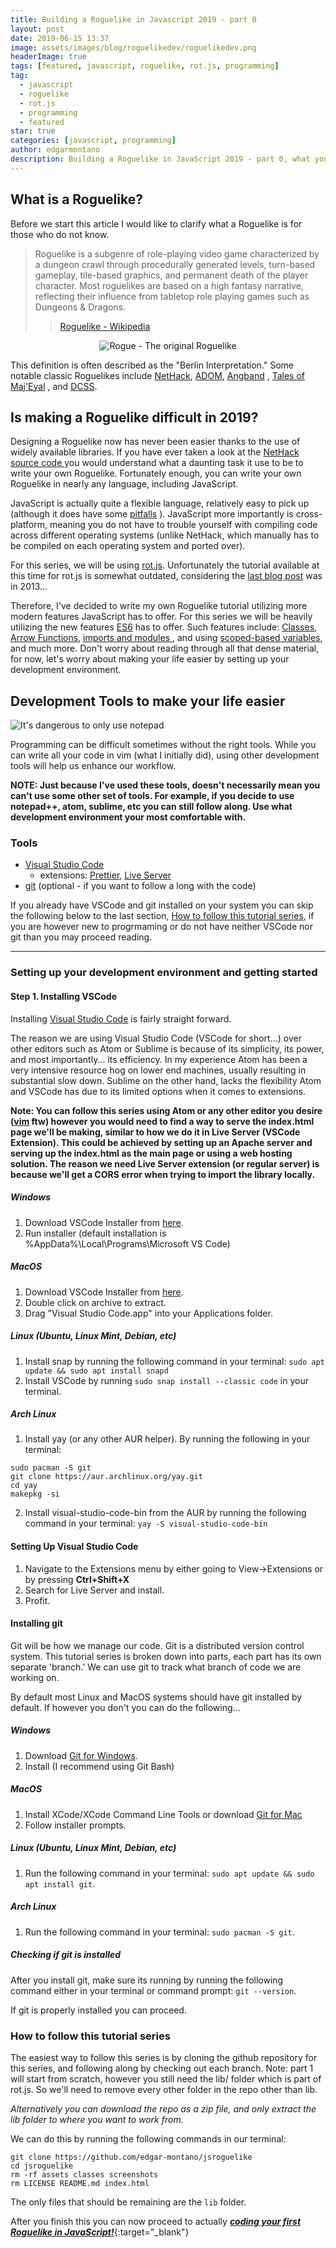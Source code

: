 ```yaml
---
title: Building a Roguelike in Javascript 2019 - part 0
layout: post
date: 2019-06-15 13:37
image: assets/images/blog/roguelikedev/roguelikedev.png
headerImage: true
tags: [featured, javascript, roguelike, rot.js, programming]
tag:
  - javascript
  - roguelike
  - rot.js
  - programming
  - featured
star: true
categories: [javascript, programming]
author: edgarmontano
description: Building a Roguelike in JavaScript 2019 - part 0, what you need to make your first Roguelike game.
---
```


## What is a Roguelike?


Before we start this article I would like to clarify what a Roguelike is for those who do not know.

> Roguelike is a subgenre of role-playing video game characterized by a dungeon crawl through procedurally generated levels, turn-based gameplay, tile-based graphics, and permanent death of the player character. Most roguelikes are based on a high fantasy narrative, reflecting their influence from tabletop role playing games such as Dungeons & Dragons.
>
> > <a href="https://en.wikipedia.org/wiki/Roguelike" target="_blank">Roguelike - Wikipedia </a>


<center>
<img src="https://upload.wikimedia.org/wikipedia/commons/1/17/Rogue_Screen_Shot_CAR.PNG" alt="Rogue - The original Roguelike"/>
</center>

This definition is often described as the "Berlin Interpretation." Some notable classic Roguelikes include <a href='https://www.nethack.org/' target='_blank'>NetHack</a>, <a href='https://www.adom.de/home/index.html' target='_blank'>ADOM</a>, <a href='https://rephial.org/' target='_blank'>Angband</a>
, <a href='https://te4.org' target='_blank'>Tales of Maj'Eyal</a>
, and <a href='https://crawl.develz.org/' target='_blank'>DCSS</a>.

## Is making a Roguelike difficult in 2019?

Designing a Roguelike now has never been easier thanks to the use of widely available libraries. If you have ever taken a look at the <a href="https://github.com/NetHack/NetHack" target="_blank">NetHack source code </a> you would understand what a daunting task it use to be to write your own Roguelike. Fortunately enough, you can write your own Roguelike in nearly any language, including JavaScript.

JavaScript is actually quite a flexible language, relatively easy to pick up (although it does have some <a href='https://whydoesitsuck.com/why-does-javascript-suck/' target='_blank'>pitfalls</a>
). JavaScript more importantly is cross-platform, meaning you do not have to trouble yourself with compiling code across different operating systems (unlike NetHack, which manually has to be compiled on each operating system and ported over).

For this series, we will be using <a href='https://ondras.github.io/rot.js/hp/' target='_blank'>rot.js</a>. Unfortunately the tutorial available at this time for rot.js is somewhat outdated, considering the <a href='http://www.codingcookies.com/2013/11/25/building-a-roguelike-in-javascript-part-16/' target='_blank'>last blog post</a> was in 2013...

Therefore, I've decided to write my own Roguelike tutorial utilizing more modern features JavaScript has to offer. For this series we will be heavily utilizing the new features <a href="http://es6-features.org" target='_blank'>ES6</a> has to offer. Such features include: <a href="https://developer.mozilla.org/en-US/docs/Web/JavaScript/Reference/Classes" target='_blank'>Classes</a>, <a href="https://developer.mozilla.org/en-US/docs/Web/JavaScript/Reference/Functions/Arrow_functions" target='_blank'>Arrow Functions</a>, <a href="https://developer.mozilla.org/en-US/docs/Web/JavaScript/Reference/Statements/import" target='_blank'>imports and modules </a>, and using <a href="https://developer.mozilla.org/en-US/docs/Web/JavaScript/Reference/Statements/let" target='_blank'>scoped-based variables</a>, and much more. Don't worry about reading through all that dense material, for now, let's worry about making your life easier by setting up your development environment.

## Development Tools to make your life easier

![It's dangerous to only use notepad](/assets/images/blog/roguelikedev/its-dangerous-to-go-alone-take-this.jpg)

Programming can be difficult sometimes without the right tools. While you can write all your code in vim (what I initially did), using other development tools will help us enhance our workflow.

**NOTE: Just because I've used these tools, doesn't necessarily mean you can't use some other set of tools. For example, if you decide to use notepad++, atom, sublime, etc you can still follow along. Use what development environment your most comfortable with.**

### Tools

- <a href="https://code.visualstudio.com/download" target='_blank'>Visual Studio Code</a>
  - extensions: <a href="https://marketplace.visualstudio.com/items?itemName=esbenp.prettier-vscode" target='_blank'>Prettier</a>, <a href="https://marketplace.visualstudio.com/items?itemName=ritwickdey.LiveServer" target='_blank'>Live Server</a>
- <a href="https://git-scm.com/" target='_blank'>git</a> (optional - if you want to follow a long with the code)

If you already have VSCode and git installed on your system you can skip the following below to the last section, <a href="#how-to-follow-this-series" > How to follow this tutorial series</a>, if you are however new to progrmaming or do not have neither VSCode nor git than you may proceed reading. 

***



### Setting up your development environment and getting started

#### Step 1. Installing VSCode

Installing <a href="https://code.visualstudio.com/docs/setup/setup-overview" target="_blank">Visual Studio Code</a> is fairly straight forward. 

The reason we are using Visual Studio Code (VSCode for short...) over other editors such as Atom or Sublime is because of its simplicity, its power, and most importantly... its efficiency. In my experience Atom has been a very intensive resource hog on lower end machines, usually resulting in substantial slow down. Sublime on the other hand, lacks the flexibility Atom and VSCode has due to its limited options when it comes to extensions. 

**Note: You can follow this series using Atom or any other editor you desire (<a href="https://www.vim.org/" target="_blank">vim</a> ftw) however you would need to find a way to serve the index.html page we'll be making, similar to how we do it in Live Server (VSCode Extension). This could be achieved by setting up an Apache server and serving up the index.html as the main page or using a web hosting solution. The reason we need Live Server extension (or regular server) is because we'll get a CORS error when trying to import the library locally.**

##### Windows 
1. Download VSCode Installer from <a href="https://code.visualstudio.com/docs?dv=win" target="_blank">here</a>.
2. Run installer (default installation is %AppData%\Local\Programs\Microsoft VS Code) 


##### MacOS
1. Download VSCode Installer from <a href="https://code.visualstudio.com/docs?dv=osx" target="_blank">here</a>.
2. Double click on archive to extract. 
3. Drag "Visual Studio Code.app" into your Applications folder.


##### Linux (Ubuntu, Linux Mint, Debian, etc)
1. Install snap by running the following command in your terminal: `sudo apt update && sudo apt install snapd`
2. Install VSCode by running `sudo snap install --classic code` in your terminal. 


##### Arch Linux
1. Install yay (or any other AUR helper). By running the following in your terminal:
```
sudo pacman -S git
git clone https://aur.archlinux.org/yay.git
cd yay
makepkg -si
```
2. Install visual-studio-code-bin from the AUR by running the following command in your terminal: `yay -S visual-studio-code-bin`


#### Setting Up Visual Studio Code
1. Navigate to the Extensions menu by either going to View->Extensions or by pressing **Ctrl+Shift+X**
2. Search for Live Server and install.
3. Profit.

#### Installing git 

Git will be how we manage our code. Git is a distributed version control system. This tutorial series is broken down into parts, each part has its own separate 'branch.' We can use git to track what branch of code we are working on. 

By default most Linux and MacOS systems should have git installed by default. If however you don't you can do the following...

##### Windows 
1. Download <a href="https://gitforwindows.org/" target="_blank">Git for Windows</a>.
2. Install (I recommend using Git Bash)


##### MacOS
1. Install XCode/XCode Command Line Tools or download <a href="https://sourceforge.net/projects/git-osx-installer/files/">Git for Mac</a>
2. Follow installer prompts.


##### Linux (Ubuntu, Linux Mint, Debian, etc)
1. Run the following command in your terminal: `sudo apt update && sudo apt install git`.


##### Arch Linux 
1. Run the following command in your terminal: `sudo pacman -S git`.


##### Checking if git is installed

After you install git, make sure its running by running the following command either in your terminal or command prompt: `git --version`.

If git is properly installed you can proceed.

<h3 id="how-to-follow-this-series">How to follow this tutorial series</h3>

The easiest way to follow this series is by cloning the github repository for this series, and following along by checking out each branch. Note: part 1 will start from scratch, however you still need the lib/ folder which is part of rot.js. So we'll need to remove every other folder in the repo other than lib. 

*Alternatively you can download the repo as a zip file, and only extract the lib folder to where you want to work from.*

We can do this by running the following commands in our terminal:

```
git clone https://github.com/edgar-montano/jsroguelike
cd jsroguelike
rm -rf assets classes screenshots
rm LICENSE README.md index.html
```

The only files that should be remaining are the `lib` folder.

After you finish this you can now proceed to actually [**_coding your first Roguelike in JavaScript!_**](/building-a-roguelike-in-js-part1/){:target="_blank"}

